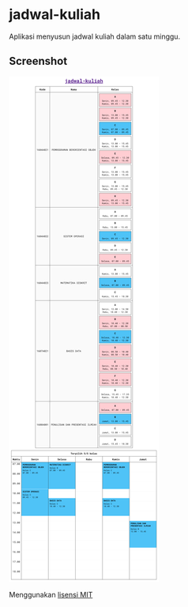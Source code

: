 # jadwal-kuliah
Aplikasi menyusun jadwal kuliah dalam satu minggu.

## Screenshot
![Screenshot](res/screenshot.png "Screenshot")

Menggunakan [lisensi MIT](LICENSE)

